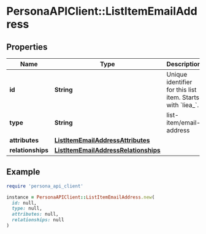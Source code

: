 # PersonaAPIClient::ListItemEmailAddress

## Properties

| Name | Type | Description | Notes |
| ---- | ---- | ----------- | ----- |
| **id** | **String** | Unique identifier for this list item. Starts with &#x60;liea_&#x60;. | [optional] |
| **type** | **String** | list-item/email-address | [optional] |
| **attributes** | [**ListItemEmailAddressAttributes**](ListItemEmailAddressAttributes.md) |  | [optional] |
| **relationships** | [**ListItemEmailAddressRelationships**](ListItemEmailAddressRelationships.md) |  | [optional] |

## Example

```ruby
require 'persona_api_client'

instance = PersonaAPIClient::ListItemEmailAddress.new(
  id: null,
  type: null,
  attributes: null,
  relationships: null
)
```


